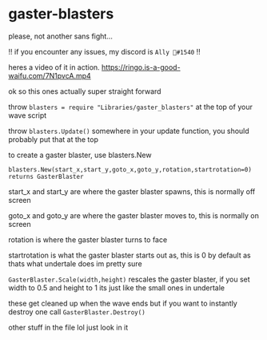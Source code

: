 # gaster-blasters
please, not another sans fight...

!! if you encounter any issues, my discord is `Ally 🍦#1540` !!

heres a video of it in action. https://ringo.is-a-good-waifu.com/7N1pvcA.mp4

ok so this ones actually super straight forward

throw `blasters = require "Libraries/gaster_blasters"` at the top of your wave script

throw `blasters.Update()` somewhere in your update function, you should probably put that at the top

to create a gaster blaster, use blasters.New

`blasters.New(start_x,start_y,goto_x,goto_y,rotation,startrotation=0) returns GasterBlaster`

start_x and start_y are where the gaster blaster spawns, this is normally off screen

goto_x and goto_y are where the gaster blaster moves to, this is normally on screen

rotation is where the gaster blaster turns to face

startrotation is what the gaster blaster starts out as, this is 0 by default as thats what undertale does im pretty sure

`GasterBlaster.Scale(width,height)` rescales the gaster blaster, if you set width to 0.5 and height to 1 its just like the small ones in undertale

these get cleaned up when the wave ends but if you want to instantly destroy one call `GasterBlaster.Destroy()`

other stuff in the file lol just look in it
